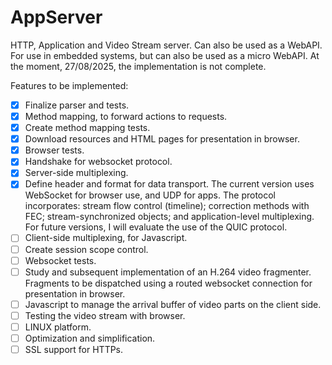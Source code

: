 # AppServer
HTTP, Application and Video Stream server. Can also be used as a WebAPI.
For use in embedded systems, but can also be used as a micro WebAPI.
At the moment, 27/08/2025, the implementation is not complete.

Features to be implemented:

- [X] Finalize parser and tests.
- [X] Method mapping, to forward actions to requests.
- [X] Create method mapping tests.
- [X] Download resources and HTML pages for presentation in browser.
- [X] Browser tests.
- [X] Handshake for websocket protocol.
- [X] Server-side multiplexing.
- [X] Define header and format for data transport. The current version uses WebSocket for browser use, and UDP for apps. The protocol incorporates: stream flow control (timeline); correction methods with FEC; stream-synchronized objects; and application-level multiplexing. For future versions, I will evaluate the use of the QUIC protocol.
- [ ] Client-side multiplexing, for Javascript.
- [ ] Create session scope control.
- [ ] Websocket tests.
- [ ] Study and subsequent implementation of an H.264 video fragmenter. Fragments to be dispatched using a routed websocket connection for presentation in browser.
- [ ] Javascript to manage the arrival buffer of video parts on the client side.
- [ ] Testing the video stream with browser.
- [ ] LINUX platform.
- [ ] Optimization and simplification.
- [ ] SSL support for HTTPs.
